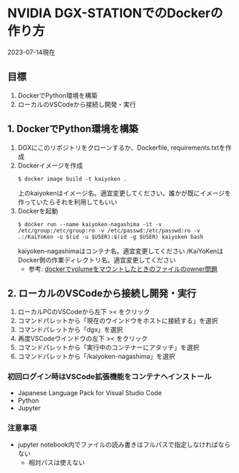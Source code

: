 # NVIDIA DGX-STATIONでのDockerの作り方

2023-07-14現在

## 目標

1. DockerでPython環境を構築
2. ローカルのVSCodeから接続し開発・実行

## 1. DockerでPython環境を構築

1. DGXにこのリポジトリをクローンするか、Dockerfile, requirements.txtを作成
2. Dockerイメージを作成
    ```
    $ docker image build -t kaiyoken .
    ```
    上のkaiyokenはイメージ名。適宜変更してください。誰かが既にイメージを作っていたらそれを利用してもいい
3. Dockerを起動
    ```
    $ docker run --name kaiyoken-nagashima -it -v /etc/group:/etc/group:ro -v /etc/passwd:/etc/passwd:ro -v .:/KaiYoKen -u $(id -u $USER):$(id -g $USER) kaiyoken bash
    ```
    kaiyoken-nagashimaはコンテナ名。適宜変更してください
    /KaiYoKenはDocker側の作業ディレクトリ名。適宜変更してください
    - 参考: [dockerでvolumeをマウントしたときのファイルのowner問題](https://qiita.com/yohm/items/047b2e68d008ebb0f001)

## 2. ローカルのVSCodeから接続し開発・実行

1. ローカルPCのVSCodeから左下 >< をクリック
2. コマンドパレットから「現在のウインドウをホストに接続する」を選択
3. コマンドパレットから「dgx」を選択
4. 再度VSCodeウインドウの左下 >< をクリック
5. コマンドパレットから「実行中のコンテナーにアタッチ」を選択
6. コマンドパレットから「/kaiyoken-nagashima」を選択

### 初回ログイン時はVSCode拡張機能をコンテナへインストール
- Japanese Language Pack for Visual Studio Code
- Python
- Jupyter

### 注意事項
- jupyter notebook内でファイルの読み書きはフルパスで指定しなければならない
    - 相対パスは使えない
